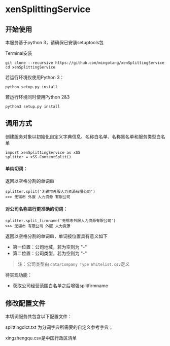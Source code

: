 # xenSplittingService

## 开始使用

本服务基于python 3，请确保已安装setuptools包

Terminal安装

    git clone --recursive https://github.com/mingotang/xenSplittingService
    cd xenSplittingService

若运行环境仅使用Python 3：

    python setup.py install

若运行环境同时使用Python 2&3

    python3 setup.py install

## 调用方式

创建服务对象以初始化自定义字典信息、名称白名单、名称黑名单和服务类型白名单

    import xenSplittingService as xSS
    splitter = xSS.ContentSplit()

#### 单纯切词：

返回以空格分割的单词串

    splitter.split('无锡市外服人力资源有限公司')
    >>> 无锡市 外服 人力资源 有限公司

#### 对公司名称进行更准确的切词：

    splitter.split_firmname('无锡市外服人力资源有限公司')
    >>> 无锡市 有限公司 外服 人力资源

返回以空格分割的单词串，单词按位置具有意义如下

- 第一位置：公司地域，若为空则为 "-"
- 第二位置：公司类型，若为空则为 "-"

> 注：公司类型由 `data/Company Type Whitelist.csv`定义


待实现功能：
- 获取公司经营范围白名单之后增强splitfirmname


## 修改配置文件


本切词服务共包含以下配置文件：


splittingdict.txt 为分词字典所需要的自定义参考字典；

xingzhengqu.csv是中国行政区清单



